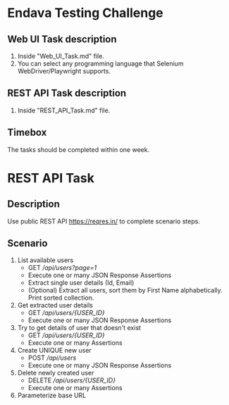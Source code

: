 # Endava Testing Challenge

## Web UI Task description
1) Inside "Web_UI_Task.md" file.
2) You can select any programming language that Selenium WebDriver/Playwright supports.

## REST API Task description
1) Inside "REST_API_Task.md" file.

## Timebox 
The tasks should be completed within one week. 



# REST API Task

## Description

Use public REST API https://reqres.in/ to complete scenario steps.

## Scenario
1. List available users
	- GET */api/users?page=1*
	- Execute one or many JSON Response Assertions
	- Extract single user details (Id, Email)
	- (Optional) Extract all users, sort them by First Name alphabetically. Print sorted collection.
2. Get extracted user details
	- GET */api/users/{USER_ID}*
	- Execute one or many JSON Response Assertions
3. Try to get details of user that doesn't exist
	- GET */api/users/{USER_ID}*
	- Execute one or many Assertions
4. Create UNIQUE new user
	- POST */api/users*
	- Execute one or many JSON Response Assertions
5. Delete newly created user
	- DELETE */api/users/{USER_ID}*
	- Execute one or many Assertions
6. Parameterize base URL
